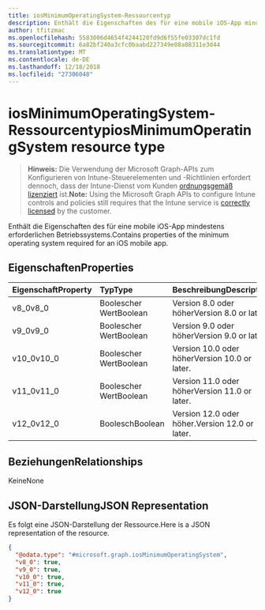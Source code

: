 ```yaml
---
title: iosMinimumOperatingSystem-Ressourcentyp
description: Enthält die Eigenschaften des für eine mobile iOS-App mindestens erforderlichen Betriebssystems.
author: tfitzmac
ms.openlocfilehash: 5583006d4654f4244120fd9d6f55fe03307dc1fd
ms.sourcegitcommit: 6a82bf240a3cfc0baabd227349e08a08311e3d44
ms.translationtype: MT
ms.contentlocale: de-DE
ms.lasthandoff: 12/18/2018
ms.locfileid: "27306048"
---
```

# <a name="iosminimumoperatingsystem-resource-type"></a><span data-ttu-id="beab7-103">iosMinimumOperatingSystem-Ressourcentyp</span><span class="sxs-lookup"><span data-stu-id="beab7-103">iosMinimumOperatingSystem resource type</span></span>

> <span data-ttu-id="beab7-104">**Hinweis:** Die Verwendung der Microsoft Graph-APIs zum Konfigurieren von Intune-Steuerelementen und -Richtlinien erfordert dennoch, dass der Intune-Dienst vom Kunden [ordnungsgemäß lizenziert](https://go.microsoft.com/fwlink/?linkid=839381) ist.</span><span class="sxs-lookup"><span data-stu-id="beab7-104">**Note:** Using the Microsoft Graph APIs to configure Intune controls and policies still requires that the Intune service is [correctly licensed](https://go.microsoft.com/fwlink/?linkid=839381) by the customer.</span></span>

<span data-ttu-id="beab7-105">Enthält die Eigenschaften des für eine mobile iOS-App mindestens erforderlichen Betriebssystems.</span><span class="sxs-lookup"><span data-stu-id="beab7-105">Contains properties of the minimum operating system required for an iOS mobile app.</span></span>
## <a name="properties"></a><span data-ttu-id="beab7-106">Eigenschaften</span><span class="sxs-lookup"><span data-stu-id="beab7-106">Properties</span></span>
|<span data-ttu-id="beab7-107">Eigenschaft</span><span class="sxs-lookup"><span data-stu-id="beab7-107">Property</span></span>|<span data-ttu-id="beab7-108">Typ</span><span class="sxs-lookup"><span data-stu-id="beab7-108">Type</span></span>|<span data-ttu-id="beab7-109">Beschreibung</span><span class="sxs-lookup"><span data-stu-id="beab7-109">Description</span></span>|
|:---|:---|:---|
|<span data-ttu-id="beab7-110">v8_0</span><span class="sxs-lookup"><span data-stu-id="beab7-110">v8_0</span></span>|<span data-ttu-id="beab7-111">Boolescher Wert</span><span class="sxs-lookup"><span data-stu-id="beab7-111">Boolean</span></span>|<span data-ttu-id="beab7-112">Version 8.0 oder höher</span><span class="sxs-lookup"><span data-stu-id="beab7-112">Version 8.0 or later.</span></span>|
|<span data-ttu-id="beab7-113">v9_0</span><span class="sxs-lookup"><span data-stu-id="beab7-113">v9_0</span></span>|<span data-ttu-id="beab7-114">Boolescher Wert</span><span class="sxs-lookup"><span data-stu-id="beab7-114">Boolean</span></span>|<span data-ttu-id="beab7-115">Version 9.0 oder höher</span><span class="sxs-lookup"><span data-stu-id="beab7-115">Version 9.0 or later.</span></span>|
|<span data-ttu-id="beab7-116">v10_0</span><span class="sxs-lookup"><span data-stu-id="beab7-116">v10_0</span></span>|<span data-ttu-id="beab7-117">Boolescher Wert</span><span class="sxs-lookup"><span data-stu-id="beab7-117">Boolean</span></span>|<span data-ttu-id="beab7-118">Version 10.0 oder höher</span><span class="sxs-lookup"><span data-stu-id="beab7-118">Version 10.0 or later.</span></span>|
|<span data-ttu-id="beab7-119">v11_0</span><span class="sxs-lookup"><span data-stu-id="beab7-119">v11_0</span></span>|<span data-ttu-id="beab7-120">Boolescher Wert</span><span class="sxs-lookup"><span data-stu-id="beab7-120">Boolean</span></span>|<span data-ttu-id="beab7-121">Version 11.0 oder höher</span><span class="sxs-lookup"><span data-stu-id="beab7-121">Version 11.0 or later.</span></span>|
|<span data-ttu-id="beab7-122">v12_0</span><span class="sxs-lookup"><span data-stu-id="beab7-122">v12_0</span></span>|<span data-ttu-id="beab7-123">Boolesch</span><span class="sxs-lookup"><span data-stu-id="beab7-123">Boolean</span></span>|<span data-ttu-id="beab7-124">Version 12.0 oder höher.</span><span class="sxs-lookup"><span data-stu-id="beab7-124">Version 12.0 or later.</span></span>|

## <a name="relationships"></a><span data-ttu-id="beab7-125">Beziehungen</span><span class="sxs-lookup"><span data-stu-id="beab7-125">Relationships</span></span>
<span data-ttu-id="beab7-126">Keine</span><span class="sxs-lookup"><span data-stu-id="beab7-126">None</span></span>
## <a name="json-representation"></a><span data-ttu-id="beab7-127">JSON-Darstellung</span><span class="sxs-lookup"><span data-stu-id="beab7-127">JSON Representation</span></span>
<span data-ttu-id="beab7-128">Es folgt eine JSON-Darstellung der Ressource.</span><span class="sxs-lookup"><span data-stu-id="beab7-128">Here is a JSON representation of the resource.</span></span>
<!-- {
  "blockType": "resource",
  "@odata.type": "microsoft.graph.iosMinimumOperatingSystem"
}
-->
``` json
{
  "@odata.type": "#microsoft.graph.iosMinimumOperatingSystem",
  "v8_0": true,
  "v9_0": true,
  "v10_0": true,
  "v11_0": true,
  "v12_0": true
}
```



